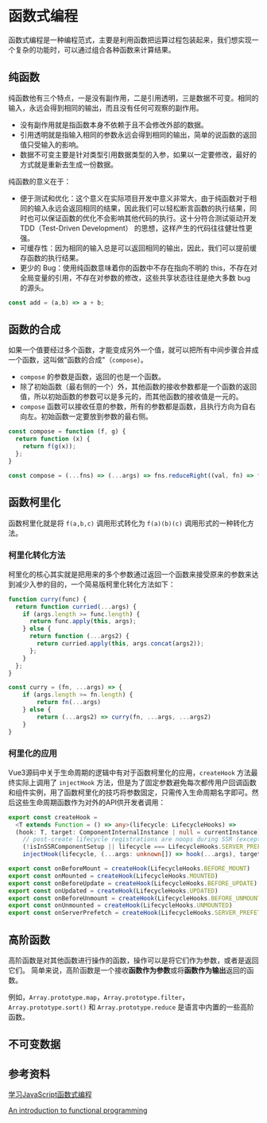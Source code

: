 # 函数式编程

函数式编程是一种编程范式，主要是利用函数把运算过程包装起来，我们想实现一个复杂的功能时，可以通过组合各种函数来计算结果。

## 纯函数

纯函数他有三个特点，一是没有副作用，二是引用透明，三是数据不可变。相同的输入，永远会得到相同的输出，而且没有任何可观察的副作用。

- 没有副作用就是指函数本身不依赖于且不会修改外部的数据。
- 引用透明就是指输入相同的参数永远会得到相同的输出，简单的说函数的返回值只受输入的影响。
- 数据不可变主要是针对类型引用数据类型的入参，如果以一定要修改，最好的方式就是重新去生成一份数据。

纯函数的意义在于：

- 便于测试和优化：这个意义在实际项目开发中意义非常大，由于纯函数对于相同的输入永远会返回相同的结果，因此我们可以轻松断言函数的执行结果，同时也可以保证函数的优化不会影响其他代码的执行。这十分符合测试驱动开发 TDD（Test-Driven Development） 的思想，这样产生的代码往往健壮性更强。
- 可缓存性：因为相同的输入总是可以返回相同的输出，因此，我们可以提前缓存函数的执行结果。
- 更少的 Bug：使用纯函数意味着你的函数中不存在指向不明的 this，不存在对全局变量的引用，不存在对参数的修改，这些共享状态往往是绝大多数 bug 的源头。

```js
const add = (a,b) => a + b;
```

## 函数的合成

如果一个值要经过多个函数，才能变成另外一个值，就可以把所有中间步骤合并成一个函数，这叫做"函数的合成"（`compose`）。

- `compose` 的参数是函数，返回的也是一个函数。
- 除了初始函数（最右侧的一个）外，其他函数的接收参数都是一个函数的返回值，所以初始函数的参数可以是多元的，而其他函数的接收值是一元的。
- `compose` 函数可以接收任意的参数，所有的参数都是函数，且执行方向为自右向左。初始函数一定要放到参数的最右侧。

```js
const compose = function (f, g) {
  return function (x) {
    return f(g(x));
  };
}

const compose = (...fns) => (...args) => fns.reduceRight((val, fn) => fn.apply(null, [].concat(val)), args);
```

## 函数柯里化

函数柯里化就是将 `f(a,b,c)` 调用形式转化为 `f(a)(b)(c)` 调用形式的一种转化方法。

### 柯里化转化方法

柯里化的核心其实就是把用来的多个参数通过返回一个函数来接受原来的参数来达到减少入参的目的，一个简易版柯里化转化方法如下：

```js
function curry(func) {
  return function curried(...args) {
    if (args.length >= func.length) {
      return func.apply(this, args);
    } else {
      return function (...args2) {
        return curried.apply(this, args.concat(args2));
      };
    }
  };
}

const curry = (fn, ...args) => {
    if (args.length >= fn.length) {
        return fn(...args)
    } else {
        return (...args2) => curry(fn, ...args, ...args2)
    }
}
```

### 柯里化的应用

Vue3源码中关于生命周期的逻辑中有对于函数柯里化的应用，`createHook` 方法最终实际上调用了 `injectHook` 方法，但是为了固定参数避免每次都传用户回调函数和组件实例，用了函数柯里化的技巧将参数固定，只需传入生命周期名字即可。然后这些生命周期函数作为对外的API供开发者调用：

```ts
export const createHook =
  <T extends Function = () => any>(lifecycle: LifecycleHooks) =>
  (hook: T, target: ComponentInternalInstance | null = currentInstance) =>
    // post-create lifecycle registrations are noops during SSR (except for serverPrefetch)
    (!isInSSRComponentSetup || lifecycle === LifecycleHooks.SERVER_PREFETCH) &&
    injectHook(lifecycle, (...args: unknown[]) => hook(...args), target)

export const onBeforeMount = createHook(LifecycleHooks.BEFORE_MOUNT)
export const onMounted = createHook(LifecycleHooks.MOUNTED)
export const onBeforeUpdate = createHook(LifecycleHooks.BEFORE_UPDATE)
export const onUpdated = createHook(LifecycleHooks.UPDATED)
export const onBeforeUnmount = createHook(LifecycleHooks.BEFORE_UNMOUNT)
export const onUnmounted = createHook(LifecycleHooks.UNMOUNTED)
export const onServerPrefetch = createHook(LifecycleHooks.SERVER_PREFETCH)
```

## 高阶函数

高阶函数是对其他函数进行操作的函数，操作可以是将它们作为参数，或者是返回它们。 简单来说，高阶函数是一个接收**函数作为参数**或将**函数作为输出**返回的函数。

例如，`Array.prototype.map`，`Array.prototype.filter`，`Array.prototype.sort()` 和 `Array.prototype.reduce` 是语言中内置的一些高阶函数。

## 不可变数据

## 参考资料

[学习JavaScript函数式编程](https://www.youtube.com/watch?v=e-5obm1G_FY)

[An introduction to functional programming](https://codewords.recurse.com/issues/one/an-introduction-to-functional-programming)
